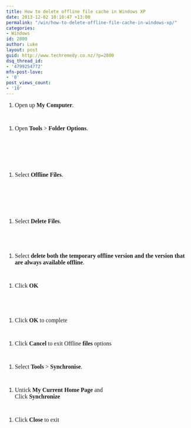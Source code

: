 ```yaml
---
title: How to delete offline file cache in Windows XP
date: 2013-12-02 10:10:47 +13:00
permalink: "/win/how-to-delete-offline-file-cache-in-windows-xp/"
categories:
- Windows
id: 2800
author: Luke
layout: post
guid: http://www.techremedy.co.nz/?p=2800
dsq_thread_id:
- '4799254772'
mfn-post-love:
- '0'
post_views_count:
- '10'
---
```


  1. <span style="font-family:Times New Roman;font-size:12pt">Open up <strong>My Computer</strong>.<br /> </span>

 

  1. <span style="font-family:Times New Roman;font-size:12pt">Open <strong>Tools</strong> > <strong>Folder Options</strong>.<br /> </span>

 

<p style="margin-left: 18pt">
  <span style="font-family:Times New Roman;font-size:12pt"><br /> </span>
</p>

<p style="text-align: center;margin-left: 18pt">
   
</p>

  1. <span style="font-family:Times New Roman;font-size:12pt">Select <strong>Offline Files</strong>.<br /> </span>

 

<p style="margin-left: 18pt">
  <span style="font-family:Times New Roman;font-size:12pt"><br /> </span>
</p>

<p style="text-align: center;margin-left: 18pt">
   
</p>

  1. <span style="font-family:Times New Roman;font-size:12pt">Select <strong>Delete Files</strong>.<br /> </span>

 

<p style="text-align: center;margin-left: 18pt">
   
</p>

  1. <span style="font-family:Times New Roman;font-size:12pt">Select <strong>delete both the temporary offline version and the version that are always available offline</strong>.<br /> </span>

 

  1. <span style="font-family:Times New Roman;font-size:12pt">Click <strong>OK</strong><br /> </span>

 

<span style="font-family:Times New Roman;font-size:12pt"></p> 

<p>
  </span>
</p>

<p style="text-align: center">
   
</p>

<ol>
  <li>
    <span style="font-family:Times New Roman;font-size:12pt">Click <strong>OK</strong> to complete<br /> </span>
  </li>
</ol>

<p>
   
</p>

<ol>
  <li>
    <span style="font-family:Times New Roman;font-size:12pt">Click <strong>Cancel</strong> to exit Offline <strong>files</strong> options<br /> </span>
  </li>
</ol>

<p>
   
</p>

<ol>
  <li>
    <span style="font-family:Times New Roman;font-size:12pt">Select <strong>Tools </strong>> <strong>Synchronise</strong>.<br /> </span>
  </li>
</ol>

<p style="text-align: center">
   
</p>

<ol>
  <li>
    <span style="font-family:Times New Roman;font-size:12pt">Untick<strong> My Current Home Page</strong> and<strong><br /> </strong>Click <strong>Synchronize</strong><br /> </span>
  </li>
</ol>

<p>
   
</p>

<ol>
  <li>
    <span style="font-family:Times New Roman;font-size:12pt">Click <strong>Close </strong>to exit<br /> </span>
  </li>
</ol>

<p>
  <span style="font-family:Times New Roman;font-size:12pt"><br /> </span> 
</p>
